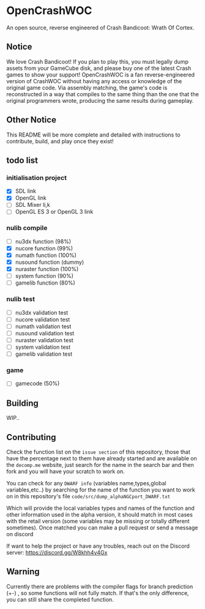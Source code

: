 # OpenCrashWOC
An open source, reverse engineered of Crash Bandicoot: Wrath Of Cortex.

## Notice
We love Crash Bandicoot! If you plan to play this, you must legally dump assets from your GameCube disk, and please buy one of the latest Crash games to show your support! 
OpenCrashWOC is a fan reverse-engineered version of CrashWOC without having any access or knowledge of the original game code. Via assembly matching, the game's code is reconstructed in a way that compiles to the same thing than the one that the original programmers wrote, producing the same results during gameplay.

## Other Notice
This README will be more complete and detailed with instructions to contribute, build, and play once they exist!

## todo list

### initialisation project
- [x] SDL link
- [x] OpenGL link
- [ ] SDL Mixer li,k
- [ ] OpenGL ES 3 or OpenGL 3 link

### nulib compile
- [ ] nu3dx function (98%)
- [x] nucore function (99%)
- [x] numath function (100%)
- [x] nusound function (dummy)
- [x] nuraster function (100%)
- [ ] system function (90%) 
- [ ] gamelib function (80%)

### nulib test
- [ ] nu3dx validation test
- [ ] nucore validation test 
- [ ] numath validation test 
- [ ] nusound validation test 
- [ ] nuraster validation test 
- [ ] system validation test 
- [ ] gamelib validation test 

### game
- [ ] gamecode (50%)

## Building

WIP..

## Contributing
Check the function list on the `issue section` of this repository, those that have the percentage next to them have already started and are available on the `decomp.me` website, 
just search for the name in the search bar and then fork and you will have your scratch to work on.

You can check for any `DWARF info` (variables name,types,global variables,etc..) by searching for the name of the function you want to work on in this repository's file
`code/src/dump_alphaNGCport_DWARF.txt`

Which will provide the local variables types and names of the function and other information used in the alpha version, it should match in most cases with the retail version (some variables may be missing or totally different sometimes).
Once matched you can make a pull request or send a message on discord

If want to help the project or have any troubles, reach out on the Discord server: https://discord.gg/W8khh4v4Gx  

## Warning
Currently there are problems with the compiler flags for branch prediction (+\-) , so some functions will not fully match. 
If that's the only difference, you can still share the completed function.


